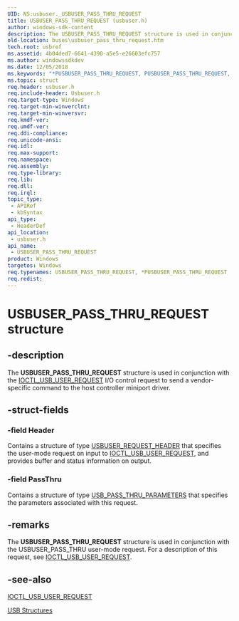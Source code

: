```yaml
---
UID: NS:usbuser._USBUSER_PASS_THRU_REQUEST
title: USBUSER_PASS_THRU_REQUEST (usbuser.h)
author: windows-sdk-content
description: The USBUSER_PASS_THRU_REQUEST structure is used in conjunction with the IOCTL_USB_USER_REQUEST I/O control request to send a vendor-specific command to the host controller miniport driver.
old-location: buses\usbuser_pass_thru_request.htm
tech.root: usbref
ms.assetid: 4b04ded7-6641-4390-a5e5-e26603efc757
ms.author: windowssdkdev
ms.date: 12/05/2018
ms.keywords: "*PUSBUSER_PASS_THRU_REQUEST, PUSBUSER_PASS_THRU_REQUEST, PUSBUSER_PASS_THRU_REQUEST structure pointer [Buses], USBUSER_PASS_THRU_REQUEST, USBUSER_PASS_THRU_REQUEST structure [Buses], buses.usbuser_pass_thru_request, usbstrct_81650bb7-7b9f-4dc4-af2e-c2a727e7cb4c.xml, usbuser/PUSBUSER_PASS_THRU_REQUEST, usbuser/USBUSER_PASS_THRU_REQUEST"
ms.topic: struct
req.header: usbuser.h
req.include-header: Usbuser.h
req.target-type: Windows
req.target-min-winverclnt: 
req.target-min-winversvr: 
req.kmdf-ver: 
req.umdf-ver: 
req.ddi-compliance: 
req.unicode-ansi: 
req.idl: 
req.max-support: 
req.namespace: 
req.assembly: 
req.type-library: 
req.lib: 
req.dll: 
req.irql: 
topic_type:
 - APIRef
 - kbSyntax
api_type:
 - HeaderDef
api_location:
 - usbuser.h
api_name:
 - USBUSER_PASS_THRU_REQUEST
product: Windows
targetos: Windows
req.typenames: USBUSER_PASS_THRU_REQUEST, *PUSBUSER_PASS_THRU_REQUEST
req.redist: 
---
```


# USBUSER_PASS_THRU_REQUEST structure


## -description


The <b>USBUSER_PASS_THRU_REQUEST</b> structure is used in conjunction with the <a href="https://msdn.microsoft.com/6aba5cf4-a9fa-4d10-a212-acc79e00fa9b">IOCTL_USB_USER_REQUEST</a> I/O control request to send a vendor-specific command to the host controller miniport driver.


## -struct-fields




### -field Header

Contains a structure of type <a href="https://msdn.microsoft.com/f5f1e136-f603-4f9a-8ebb-8f6ad847e04d">USBUSER_REQUEST_HEADER</a> that specifies the user-mode request on input to <a href="https://msdn.microsoft.com/6aba5cf4-a9fa-4d10-a212-acc79e00fa9b">IOCTL_USB_USER_REQUEST</a>, and provides buffer and status information on output.


### -field PassThru

Contains a structure of type <a href="https://msdn.microsoft.com/04a29463-af7b-44a4-aac1-20f386c7dd20">USB_PASS_THRU_PARAMETERS</a> that specifies the parameters associated with this request.


## -remarks



The <b>USBUSER_PASS_THRU_REQUEST</b> structure is used in conjunction with the USBUSER_PASS_THRU user-mode request. For a description of this request, see <a href="https://msdn.microsoft.com/6aba5cf4-a9fa-4d10-a212-acc79e00fa9b">IOCTL_USB_USER_REQUEST</a>.




## -see-also




<a href="https://msdn.microsoft.com/6aba5cf4-a9fa-4d10-a212-acc79e00fa9b">IOCTL_USB_USER_REQUEST</a>



<a href="https://msdn.microsoft.com/8ca7033d-6586-4c34-b940-67ddfbe21af9">USB Structures</a>
 

 

